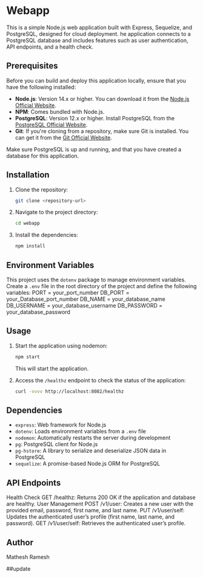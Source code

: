 # Webapp

This is a simple Node.js web application built with Express, Sequelize, and PostgreSQL, designed for cloud deployment. he application connects to a PostgreSQL database and includes features such as user authentication, API endpoints, and a health check.

## Prerequisites

Before you can build and deploy this application locally, ensure that you have the following installed:

- **Node.js**: Version 14.x or higher. You can download it from the [Node.js Official Website](https://nodejs.org/).
- **NPM**: Comes bundled with Node.js.
- **PostgreSQL**: Version 12.x or higher. Install PostgreSQL from the [PostgreSQL Official Website](https://www.postgresql.org/).
- **Git**: If you're cloning from a repository, make sure Git is installed. You can get it from the [Git Official Website](https://git-scm.com/).

Make sure PostgreSQL is up and running, and that you have created a database for this application.


## Installation

1. Clone the repository:
    ```bash
    git clone <repository-url>
    ```

2. Navigate to the project directory:
    ```bash
    cd webapp
    ```

3. Install the dependencies:
    ```bash
    npm install
    ```

## Environment Variables

This project uses the `dotenv` package to manage environment variables. Create a `.env` file in the root directory of the project and define the following variables:
        PORT = your_port_number 
        DB_PORT = your_Database_port_number
        DB_NAME = your_database_name
        DB_USERNAME = your_database_username
        DB_PASSWORD = your_database_password


## Usage

1. Start the application using nodemon:
    ```bash
    npm start
    ```
   This will start the application.

2. Access the `/healthz` endpoint to check the status of the application:
    ```bash
    curl -vvvv http://localhost:8082/healthz
    ```

## Dependencies

- `express`: Web framework for Node.js
- `dotenv`: Loads environment variables from a `.env` file
- `nodemon`: Automatically restarts the server during development
- `pg`: PostgreSQL client for Node.js
- `pg-hstore`: A library to serialize and deserialize JSON data in PostgreSQL
- `sequelize`: A promise-based Node.js ORM for PostgreSQL

## API Endpoints

Health Check
GET /healthz: Returns 200 OK if the application and database are healthy.
User Management
POST /v1/user: Creates a new user with the provided email, password, first name, and last name.
PUT /v1/user/self: Updates the authenticated user’s profile (first name, last name, and password).
GET /v1/user/self: Retrieves the authenticated user’s profile.

## Author

Mathesh Ramesh

##update


